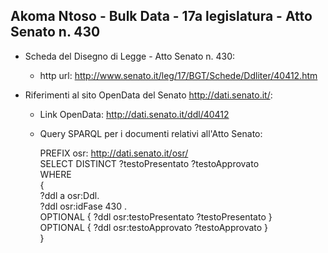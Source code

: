 ## Akoma Ntoso - Bulk Data - 17a legislatura - Atto Senato n. 430 ##

* Scheda del Disegno di Legge - Atto Senato n. 430:
	* http url: http://www.senato.it/leg/17/BGT/Schede/Ddliter/40412.htm

* Riferimenti al sito OpenData del Senato http://dati.senato.it/:
	* Link OpenData: http://dati.senato.it/ddl/40412
	* Query SPARQL per i documenti relativi all'Atto Senato:

        PREFIX osr: <http://dati.senato.it/osr/>  
		SELECT DISTINCT ?testoPresentato ?testoApprovato  
		WHERE  
		{  
		    ?ddl a osr:Ddl.  
		    ?ddl osr:idFase 430 .  
		    OPTIONAL { ?ddl osr:testoPresentato ?testoPresentato }  
		    OPTIONAL { ?ddl osr:testoApprovato ?testoApprovato }  
		}
		